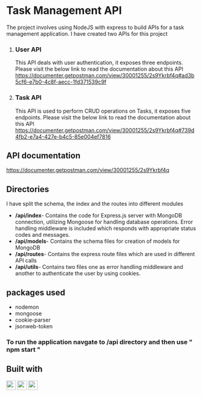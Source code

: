 
# Task Management API
The project involves using NodeJS with express to build APIs for a task management application. I have created two APIs for this project

1. ### User API
   This API deals with user authentication, it exposes three endpoints. Please visit the below link to read the documentation about this API
      https://documenter.getpostman.com/view/30001255/2s9Ykrbf4q#ad3b5cf6-e7b0-4c8f-aecc-1fd371539c9f

3. ### Task API
   This API is used to perform CRUD operations on Tasks, it exposes five endpoints. Please visit the below link to read the documentation about this API
      https://documenter.getpostman.com/view/30001255/2s9Ykrbf4q#739d4fb2-e7a4-427e-b4c5-85e004ef7816

## API documentation
https://documenter.getpostman.com/view/30001255/2s9Ykrbf4q

## Directories
   I have split the schema, the index and the routes into different modules
   - **/api/index**- Contains the code for Express.js server with MongoDB connection, utilizing Mongoose for handling database operations. Error handling middleware is included which responds with appropriate status codes and messages.
   - **/api/models**- Contains the schema files for creation of models for MongoDB
   - **/api/routes**- Contains the express route files which are used in different API calls
   - **/api/utils**- Contains two files one as error handling middleware and another to authenticate the user by using cookies.

## packages used
  - nodemon
  - mongoose
  - cookie-parser
  - jsonweb-token

### To run the application navgate to /api directory and then use " npm start "


## Built with

<a href='https://nodejs.org/en' ><img src="https://img.shields.io/badge/node.js-6DA55F?style=for-the-badge&logo=node.js&logoColor=white"  height="25"></a>
<a href='https://expressjs.com/' ><img src="https://img.shields.io/badge/express.js-%23404d59.svg?style=for-the-badge&logo=express&logoColor=%2361DAFB"  height="25"></a>
<a href='https://www.mongodb.com/' ><img src="https://img.shields.io/badge/MongoDB-%234ea94b.svg?style=for-the-badge&logo=mongodb&logoColor=white"  height="25"></a>

